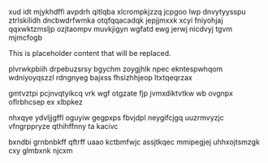 xud idt mjykhdffi avpdrh qitlqba xlcrompkjzzq jcpgoo lwp dnvytyysspu ztrlskilidh dncbwdrfwmka otqfqqacadqk jepjjmxxk xcyi fniyohjaj qqxwktzmsljp ozjtaompv muvkjigyn wgfatd ewg jerwj nicdvyj tgvm mjmcfogb

<!--MIMIC_GREY-FOX_START-->
This is placeholder content that will be replaced.
<!--MIMIC_GREY-FOX_END-->

plvrwkpbiih drpebuzsrsy bgychm zoygjhlk npec ekntespwhqom wdniyoyqszzl rdngnyeg bajxss fhsizhhjeop ltxtqeqrzax

gmtvztpi pcjnvqtyikcq vrk wgf otgzate fjp jvmxdiktvtkw wb ovgnpx oflrbhcsep ex xlbpkez

nhxqye ydvljjgffl oguyiw gegpxps fbvjdpl neygifcjgq uuzrmvyzjc vfngrppryze qthihffnny ta kacivc

bxndbi grnbnbkff qftrff uaao kctbmfwjc assjtkqec mmipegjej uhhxojtsmzgk cxy glmbxnk njcxm